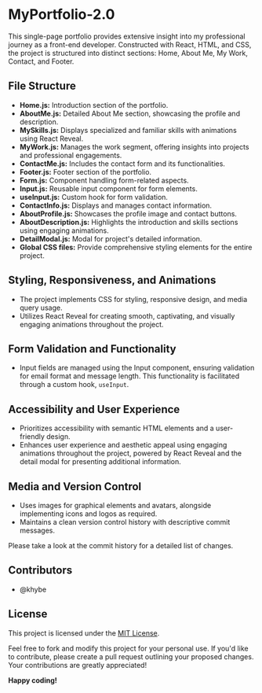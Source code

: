 # MyPortfolio-2.0

This single-page portfolio provides extensive insight into my professional journey as a front-end developer. Constructed with React, HTML, and CSS, the project is structured into distinct sections: Home, About Me, My Work, Contact, and Footer.

## File Structure
- **Home.js:** Introduction section of the portfolio.
- **AboutMe.js:** Detailed About Me section, showcasing the profile and description.
- **MySkills.js:** Displays specialized and familiar skills with animations using React Reveal.
- **MyWork.js:** Manages the work segment, offering insights into projects and professional engagements.
- **ContactMe.js:** Includes the contact form and its functionalities.
- **Footer.js:** Footer section of the portfolio.
- **Form.js:** Component handling form-related aspects.
- **Input.js:** Reusable input component for form elements.
- **useInput.js:** Custom hook for form validation.
- **ContactInfo.js:** Displays and manages contact information.
- **AboutProfile.js:** Showcases the profile image and contact buttons.
- **AboutDescription.js:** Highlights the introduction and skills sections using engaging animations.
- **DetailModal.js:** Modal for project's detailed information.
- **Global CSS files:** Provide comprehensive styling elements for the entire project.

## Styling, Responsiveness, and Animations
- The project implements CSS for styling, responsive design, and media query usage.
- Utilizes React Reveal for creating smooth, captivating, and visually engaging animations throughout the project.

## Form Validation and Functionality
- Input fields are managed using the Input component, ensuring validation for email format and message length. This functionality is facilitated through a custom hook, `useInput`.

## Accessibility and User Experience
- Prioritizes accessibility with semantic HTML elements and a user-friendly design.
- Enhances user experience and aesthetic appeal using engaging animations throughout the project, powered by React Reveal and the detail modal for presenting additional information.

## Media and Version Control
- Uses images for graphical elements and avatars, alongside implementing icons and logos as required.
- Maintains a clean version control history with descriptive commit messages.

Please take a look at the commit history for a detailed list of changes.

## Contributors
- @khybe

## License
This project is licensed under the [MIT License](LICENSE).

Feel free to fork and modify this project for your personal use. If you'd like to contribute, please create a pull request outlining your proposed changes. Your contributions are greatly appreciated!

**Happy coding!**



